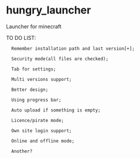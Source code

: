 hungry_launcher
===============

Launcher for minecraft

TO DO LIST:

	  Remember installation path and last version[+];
	  
	  Security mode(all files are checked);

      Tab for settings;

      Multi versions support;

      Better design; 
      
      Using progress bar;

      Auto upload if something is empty; 

      Licence/pirate mode;

      Own site login support; 

      Online and offline mode; 
	  
      Another? 
